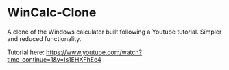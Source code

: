 # WinCalc-Clone
A clone of the Windows calculator built following a Youtube tutorial. Simpler and reduced functionality. 

Tutorial here: https://www.youtube.com/watch?time_continue=1&v=Is1EHXFhEe4

